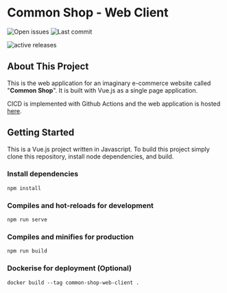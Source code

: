 # Common Shop - Web Client

![Open issues](https://img.shields.io/github/issues/weisong0908/common-shop-web-client)
![Last commit](https://img.shields.io/github/last-commit/weisong0908/common-shop-web-client)

![active releases](https://github.com/weisong0908/common-shop-web-client/workflows/active%20releases/badge.svg)

## About This Project

This is the web application for an imaginary e-commerce website called "**Common Shop**". It is built with Vue.js as a single page application.

CICD is implemented with Github Actions and the web application is hosted [here](https://common-shop.tengweisong.com).

## Getting Started

This is a Vue.js project written in Javascript. To build this project simply clone this repository, install node dependencies, and build.

### Install dependencies

```
npm install
```

### Compiles and hot-reloads for development

```
npm run serve
```

### Compiles and minifies for production

```
npm run build
```

### Dockerise for deployment (Optional)

```
docker build --tag common-shop-web-client .
```
